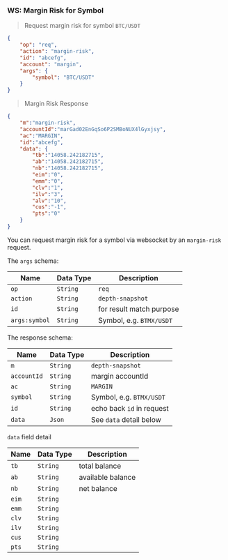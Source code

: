 ### WS: Margin Risk for Symbol

>  Request margin risk for symbol `BTC/USDT`

```json
{
    "op": "req", 
    "action": "margin-risk", 
    "id": "abcefg", 
    "account": "margin", 
    "args": {
        "symbol": "BTC/USDT"
    }
}
```

> Margin Risk Response 

```json
{
    "m":"margin-risk", 
    "accountId":"marGad02EnGqSo6P2SMBoNUX4lGyxjsy",
    "ac":"MARGIN", 
    "id":"abcefg", 
    "data": {
        "tb":"14058.242182715",
        "ab":"14058.242182715",
        "nb":"14058.242182715",
        "eim":"0",
        "emm":"0",
        "clv":"1",
        "ilv":"3",
        "alv":"10",
        "cus":"-1",
        "pts":"0"
    }
}
```

You can request margin risk for a symbol via websocket by an `margin-risk` request. 

The `args` schema:

 Name          | Data Type           | Description                
-------------- | ------------------- | -------------------------- 
 `op`          | `String`            | `req`                      
 `action`      | `String`            | `depth-snapshot`      
 `id`          | `String`            | for result match purpose     
 `args:symbol` | `String`            | Symbol, e.g. `BTMX/USDT`   

The response schema:

 Name             | Data Type | Description                   
----------------- | ----------| ----------------------------- 
 `m`              | `String`  | `depth-snapshot`
 `accountId`      | `String`  | margin accountId
 `ac`             | `String`  | `MARGIN`
 `symbol`         | `String`  | Symbol, e.g. `BTMX/USDT`  
 `id`             | `String`  | echo back `id` in request    
 `data`           | `Json`    | See `data` detail below

`data` field detail

 Name   | Data Type | Description                   
--------| ----------| ----------------------------- 
 `tb`   | `String`  | total balance                               
 `ab`   | `String`  | available balance    
 `nb`   | `String`  | net balance  
 `eim`  | `String`  |
 `emm`  | `String`  | 
 `clv`  | `String`  | 
 `ilv`  | `String`  | 
 `cus`  | `String`  |            
 `pts`  | `String`  |        
